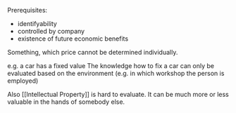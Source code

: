 Prerequisites:
- identifyability
- controlled by company
- existence of future economic benefits

Something, which price cannot be determined individually.

e.g. a car has a fixed value
The knowledge how to fix a car can only be evaluated based on the environment (e.g. in which workshop the person is employed)

Also [[Intellectual Property]] is hard to evaluate. It can be much more or less valuable in the hands of somebody else.



